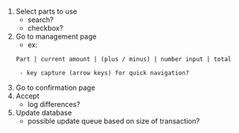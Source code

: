 1. Select parts to use
    - search?
    - checkbox?
2. Go to management page
    - ex:
    ```
    Part | current amount | (plus / minus) | number input | total
    ```
        - key capture (arrow keys) for quick navigation?
3. Go to confirmation page
4. Accept
    - log differences?
5. Update database
    - possible update queue based on size of transaction?